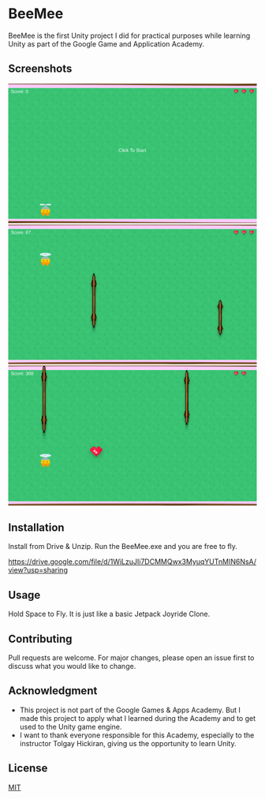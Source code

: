 # BeeMee

BeeMee is the first Unity project I did for practical purposes while learning Unity as part of the Google Game and Application Academy.

## Screenshots

<img src="https://github.com/gufranyes/BeeMee/blob/master/Screenshots/beemee1.png">
<img src="https://github.com/gufranyes/BeeMee/blob/master/Screenshots/beemee2.png">
<img src="https://github.com/gufranyes/BeeMee/blob/master/Screenshots/beemee3.png">

## Installation

Install from Drive & Unzip. Run the BeeMee.exe and you are free to fly.

https://drive.google.com/file/d/1WiLzuJIi7DCMMQwx3MyuqYUTnMIN6NsA/view?usp=sharing

## Usage

Hold Space to Fly. It is just like a basic Jetpack Joyride Clone.

## Contributing
Pull requests are welcome. For major changes, please open an issue first to discuss what you would like to change.

## Acknowledgment
* This project is not part of the Google Games & Apps Academy. But I made this project to apply what I learned during the Academy and to get used to the Unity game engine.
* I want to thank everyone responsible for this Academy, especially to the instructor Tolgay Hickiran, giving us the opportunity to learn Unity.

## License
[MIT](https://choosealicense.com/licenses/mit/)
